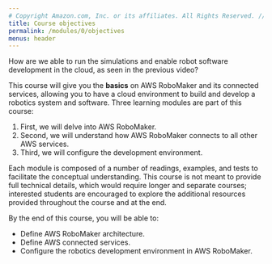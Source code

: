 ```yaml
---
# Copyright Amazon.com, Inc. or its affiliates. All Rights Reserved. // SPDX-License-Identifier: CC-BY-SA-4.0
title: Course objectives
permalink: /modules/0/objectives
menus: header
---
```


How are we able to run the simulations and enable robot software development in the cloud, as seen in the previous video?

This course will give you the **basics** on AWS RoboMaker and its connected services, allowing you to have a cloud environment to build and develop a robotics system and software. Three learning modules are part of this course:
1. First, we will delve into AWS RoboMaker.
2. Second, we will understand how AWS RoboMaker connects to all other AWS services.
3. Third, we will configure the development environment.

Each module is composed of a number of readings, examples, and tests to facilitate the conceptual understanding. This course is not meant to provide full technical details, which would require longer and separate courses; interested students are encouraged to explore the additional resources provided throughout the course and at the end.

By the end of this course, you will be able to:
- Define AWS RoboMaker architecture.
- Define AWS connected services.
- Configure the robotics development environment in AWS RoboMaker.
